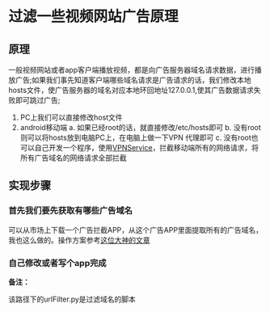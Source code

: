 # 过滤一些视频网站广告原理

## 原理

一般视频网站或者app客户端播放视频，都是向广告服务器域名请求数据，进行播放广告;如果我们事先知道客户端哪些域名请求是广告请求的话，我们修改本地hosts文件，使广告服务器的域名对应本地环回地址127.0.0.1,使其广告数据请求失败即可跳过广告;

1. PC上我们可以直接修改host文件
2. android移动端
	a. 如果已经root的话，就直接修改/etc/hosts即可
	b. 没有root则可以将hosts放到电脑PC上，在电脑上做一下VPN 代理即可
	c. 没有root也可以自己开发一个程序，使用[VPNService][1]，拦截移动端所有的网络请求，将所有广告域名的网络请求全部拦截

## 实现步骤

### 首先我们要先获取有哪些广告域名

可以从市场上下载一个广告拦截APP，从这个广告APP里面提取所有的广告域名，我也这么做的。操作方案参考[这位大神的文章][2]

### 自己修改或者写个app完成

__备注：__

该路径下的urlFilter.py是过滤域名的脚本

[1]:http://blog.csdn.net/roland_sun/article/details/46337171
[2]:http://blog.csdn.net/jiangwei0910410003/article/details/52856086
